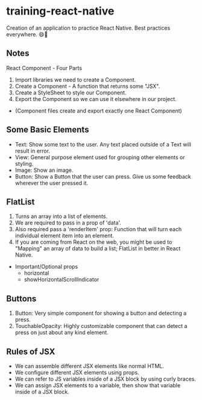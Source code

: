 # training-react-native
Creation of an application to practice React Native. Best practices everywhere. :smile::star2:

## Notes 
React Component - Four Parts
1. Import libraries we need to create a Component.
2. Create a Component - A function that returns some "JSX".
3. Create a StyleSheet to style our Component.
4. Export the Component so we can use it elsewhere in our project.
* (Component files create and export exactly one React Component)

## Some Basic Elements
* Text: Show some text to the user. Any text placed outside of a Text will result in error.
* View: General purpose element used for grouping other elements or styling.
* Image: Show an image.
* Button: Show a Button that the user can press. Give us some feedback wherever the user pressed it.

## FlatList
1. Turns an array into a list of elements.
2. We are required to pass in a prop of 'data'.
3. Also required pass a 'renderItem' prop: Function that will turn each individual element item into an element.
4. If you are coming from React on the web, you might be used to "Mapping" an array of data to build a list; FlatList in better in React Native.

* Important/Optional props
    - horizontal
    - showHorizontalScrollIndicator

## Buttons
1. Button: Very simple component for showing a button and detecting a press.
2. TouchableOpacity: Highly customizable component that can detect a press on just about any kind element.

## Rules of JSX
* We can assemble different JSX elements like normal HTML.
* We configure different JSX elements using props.
* We can refer to JS variables inside of a JSX block by using curly braces.
* We can assign JSX elements to a variable, then show that variable inside of a JSX block.
